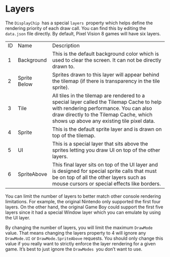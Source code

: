 # Layers

The `DisplayChip `has a special `layers `property which helps define the rendering priority of each draw call. You can find this by editing the `data.json` file directly. By default, Pixel Vision 8 games will have six layers.

<table>
  <tr>
    <td>ID</td>
    <td>Name</td>
    <td>Description</td>
  </tr>
  <tr>
    <td>1</td>
    <td>Background</td>
    <td>This is the default background color which is used to clear the screen. It can not be directly drawn to.</td>
  </tr>
  <tr>
    <td>2</td>
    <td>Sprite Below</td>
    <td>Sprites drawn to this layer will appear behind the tilemap (if there is transparency in the tile sprite).</td>
  </tr>
  <tr>
    <td>3</td>
    <td>Tile</td>
    <td>All tiles in the tilemap are rendered to a special layer called the Tilemap Cache to help with rendering performance. You can also draw directly to the Tilemap Cache, which shows up above any existing tile pixel data.</td>
  </tr>
  <tr>
    <td>4</td>
    <td>Sprite</td>
    <td>This is the default sprite layer and is drawn on top of the tilemap.</td>
  </tr>
  <tr>
    <td>5</td>
    <td>UI</td>
    <td>This is a special layer that sits above the sprites letting you draw UI on top of the other layers.</td>
  </tr>
  <tr>
    <td>6</td>
    <td>SpriteAbove</td>
    <td>This final layer sits on top of the UI layer and is designed for special sprite calls that must be on top of all the other layers such as mouse cursors or special effects like borders.</td>
  </tr>
</table>


You can limit the number of layers to better match other console rendering limitations. For example, the original Nintendo only supported the first four layers. On the other hand, the original Game Boy could support the first five layers since it had a special Window layer which you can emulate by using the UI layer.

By changing the number of layers, you will limit the maximum `DrawMode `value. That means changing the layers property to 4 will ignore any `DrawMode.UI` or `DrawMode.SpriteAbove` requests. You should only change this value if you really want to strictly enforce the layer rendering for a given game. It’s best to just ignore the `DrawModes `you don’t want to use.

